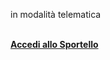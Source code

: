 in modalità telematica
<br><br/>

[**Accedi allo Sportello**][011f3e1a]

  [011f3e1a]: https://suape.regione.umbria.it/narni "vai allo Sportello"
